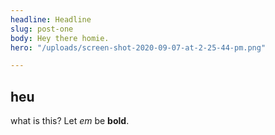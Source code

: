 ```yaml
---
headline: Headline
slug: post-one
body: Hey there homie.
hero: "/uploads/screen-shot-2020-09-07-at-2-25-44-pm.png"

---
```

## heu

what is this? Let _em_ be **bold**. 